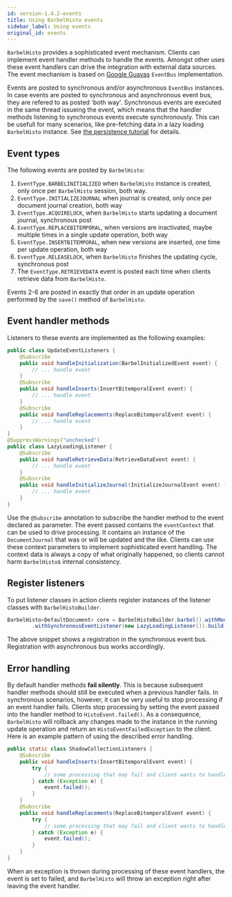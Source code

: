 ```yaml
---
id: version-1.4.2-events
title: Using BarbelHisto events
sidebar_label: Using events
original_id: events
---
```

`BarbelHisto` provides a sophisticated event mechanism. Clients can implement event handler methods to handle the events. Amongst other uses these event handlers can drive the integration with external data sources. The event mechanism is based on [Google Guavas](https://github.com/google/guava) `EventBus` implementation. 

Events are posted to synchronous and/or asynchronous `EventBus` instances. In case events are posted to synchronous and asynchronous event bus, they are refered to as posted 'both way'. Synchronous events are executed in the same thread issueing the event, which means that the handler methods listening to synchronous events execute synchronously. This can be usefull for many scenarios, like pre-fetching data in a lazy loading `BarbelHisto` instance. See [the persistence tutorial](persistence) for details.
## Event types
The following events are posted by `BarbelHisto`:
 1. `EventType.BARBELINITIALIZED` when `BarbelHisto` instance is created, only once per `BarbelHisto` session, both way.
 2. `EventType.INITIALIZEJOURNAL` when journal is created, only once per document journal creation, both way
 3. `EventType.ACQUIRELOCK`, when `BarbelHisto` starts updating a document journal, synchronous post
 4. `EventType.REPLACEBITEMPORAL`, when versions are inactivated, maybe multiple times in a single update operation, both way
 5. `EventType.INSERTBITEMPORAL`, when new versions are inserted, one time per update operation, both way
 6. `EventType.RELEASELOCK`, when `BarbelHisto` finishes the updating cycle, synchronous post
 7. The `EventType.RETRIEVEDATA` event is posted each time when clients retrieve data from `BarbelHisto`.

Events 2-6 are posted in exactly that order in an update operation performed by the `save()` method of `BarbelHisto`.
## Event handler methods
Listeners to these events are implemented as the following examples:
```java
public class UpdateEventListeners {
    @Subscribe
    public void handleInitialization(BarbelInitializedEvent event) {
        // ... handle event
    }
    @Subscribe
    public void handleInserts(InsertBitemporalEvent event) {
        // ... handle event
    }
    @Subscribe
    public void handleReplacements(ReplaceBitemporalEvent event) {
        // ... handle event
    }
}
@SuppressWarnings("unchecked")
public class LazyLoadingListener {
    @Subscribe
    public void handleRetrieveData(RetrieveDataEvent event) {
        // ... handle event
    }
    @Subscribe
    public void handleInitializeJournal(InitializeJournalEvent event) {
        // ... handle event
    }
}
```
Use the `@Subscribe` annotation to subscribe the handler method to the event declared as parameter. The event passed contains the `eventContext` that can be used to drive processing. It contains an instance of the `DocumentJournal` that was or will be updated and the like. Clients can use these context parameters to implement sophisticated event handling. The context data is always a copy of what originally happened, so clients cannot harm `BarbelHisto`s internal consistency.
## Register listeners
To put listener classes in action clients register instances of the listener classes with `BarbelHistoBuilder`. 
```java
BarbelHisto<DefaultDocument> core = BarbelHistoBuilder.barbel().withMode(BarbelMode.BITEMPORAL)
        .withSynchronousEventListener(new LazyLoadingListener()).build();
```
The above snippet shows a registration in the synchronous event bus. Registration with asynchronous bus works accordingly.
## Error handling
By default handler methods **fail silently**. This is because subsequent handler methods should still be executed when a previous handler fails. In synchronous scenarios, however, it can be very useful to stop processing if an event handler fails. Clients stop processing by setting the event passed into the handler method to `HistoEvent.failed()`. As a consequence, `BarbelHisto` will rollback any changes made to the instance in the running update operation and return an `HistoEventFailedException` to the client. Here is an example pattern of using the described error handling.
```java
public static class ShadowCollectionListeners {
    @Subscribe
    public void handleInserts(InsertBitemporalEvent event) {
        try {
            // some processing that may fail and client wants to handle that situation
        } catch (Exception e) {
            event.failed();
        }
    }
    @Subscribe
    public void handleReplacements(ReplaceBitemporalEvent event) {
        try {
            // some processing that may fail and client wants to handle that situation
        } catch (Exception e) {
            event.failed();
        }
    }
}
``` 
When an exception is thrown during processing of these event handlers, the event is set to failed, and `BarbelHisto` will throw an exception right after leaving the event handler.